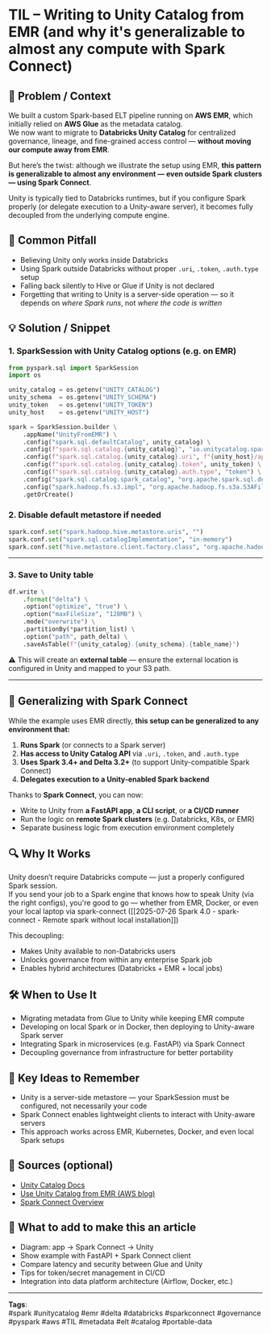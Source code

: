 # TIL – Writing to Unity Catalog from EMR (and why it's generalizable to almost any compute with Spark Connect)

## 🎯 Problem / Context  
We built a custom Spark-based ELT pipeline running on **AWS EMR**, which initially relied on **AWS Glue** as the metadata catalog.  
We now want to migrate to **Databricks Unity Catalog** for centralized governance, lineage, and fine-grained access control — **without moving our compute away from EMR**.

But here’s the twist: although we illustrate the setup using EMR, **this pattern is generalizable to almost any environment — even outside Spark clusters — using Spark Connect**.

Unity is typically tied to Databricks runtimes, but if you configure Spark properly (or delegate execution to a Unity-aware server), it becomes fully decoupled from the underlying compute engine.

## 🐛 Common Pitfall  
- Believing Unity only works inside Databricks  
- Using Spark outside Databricks without proper `.uri`, `.token`, `.auth.type` setup  
- Falling back silently to Hive or Glue if Unity is not declared  
- Forgetting that writing to Unity is a server-side operation — so it depends on *where Spark runs*, not *where the code is written*

## 💡 Solution / Snippet  

### 1. SparkSession with Unity Catalog options (e.g. on EMR)

```python
from pyspark.sql import SparkSession
import os

unity_catalog = os.getenv("UNITY_CATALOG")
unity_schema  = os.getenv("UNITY_SCHEMA")
unity_token   = os.getenv("UNITY_TOKEN")
unity_host    = os.getenv("UNITY_HOST")

spark = SparkSession.builder \
    .appName("UnityFromEMR") \
    .config("spark.sql.defaultCatalog", unity_catalog) \
    .config(f"spark.sql.catalog.{unity_catalog}", "io.unitycatalog.spark.UCSingleCatalog") \
    .config(f"spark.sql.catalog.{unity_catalog}.uri", f"{unity_host}/api/2.1/unity-catalog") \
    .config(f"spark.sql.catalog.{unity_catalog}.token", unity_token) \
    .config(f"spark.sql.catalog.{unity_catalog}.auth.type", "token") \
    .config("spark.sql.catalog.spark_catalog", "org.apache.spark.sql.delta.catalog.DeltaCatalog") \
    .config("spark.hadoop.fs.s3.impl", "org.apache.hadoop.fs.s3a.S3AFileSystem") \
    .getOrCreate()
```

### 2. Disable default metastore if needed

```python
spark.conf.set("spark.hadoop.hive.metastore.uris", "")
spark.conf.set("spark.sql.catalogImplementation", "in-memory")
spark.conf.set("hive.metastore.client.factory.class", "org.apache.hadoop.hive.metastore.HiveMetaStoreClientFactory")
```

---

### 3. Save to Unity table

```python
df.write \
    .format("delta") \
    .option("optimize", "true") \
    .option("maxFileSize", "128MB") \
    .mode("overwrite") \
    .partitionBy(*partition_list) \
    .option("path", path_delta) \
    .saveAsTable(f"{unity_catalog}.{unity_schema}.{table_name}")
```

⚠️ This will create an **external table** — ensure the external location is configured in Unity and mapped to your S3 path.

---

## 🔁 Generalizing with Spark Connect

While the example uses EMR directly, **this setup can be generalized to any environment that:**

1. **Runs Spark** (or connects to a Spark server)
2. **Has access to Unity Catalog API** via `.uri`, `.token`, and `.auth.type`
3. **Uses Spark 3.4+ and Delta 3.2+** (to support Unity-compatible Spark Connect)
4. **Delegates execution to a Unity-enabled Spark backend**

Thanks to **Spark Connect**, you can now:
- Write to Unity from **a FastAPI app**, **a CLI script**, or **a CI/CD runner**
- Run the logic on **remote Spark clusters** (e.g. Databricks, K8s, or EMR)
- Separate business logic from execution environment completely

## 🔍 Why It Works  
Unity doesn’t require Databricks compute — just a properly configured Spark session.  
If you send your job to a Spark engine that knows how to speak Unity (via the right configs), you're good to go — whether from EMR, Docker, or even your local laptop via spark-connect ([[2025-07-26 Spark 4.0 - spark-connect - Remote spark without local installation]])

This decoupling:
- Makes Unity available to non-Databricks users  
- Unlocks governance from within any enterprise Spark job  
- Enables hybrid architectures (Databricks + EMR + local jobs)

## 🛠️ When to Use It  
- Migrating metadata from Glue to Unity while keeping EMR compute  
- Developing on local Spark or in Docker, then deploying to Unity-aware Spark server  
- Integrating Spark in microservices (e.g. FastAPI) via Spark Connect  
- Decoupling governance from infrastructure for better portability  

## 🧠 Key Ideas to Remember  
- Unity is a server-side metastore — your SparkSession must be configured, not necessarily your code  
- Spark Connect enables lightweight clients to interact with Unity-aware servers  
- This approach works across EMR, Kubernetes, Docker, and even local Spark setups  

## 📝 Sources (optional)  
- [Unity Catalog Docs](https://docs.databricks.com/data-governance/unity-catalog/index.html)  
- [Use Unity Catalog from EMR (AWS blog)](https://aws.amazon.com/blogs/big-data/use-databricks-unity-catalog-open-apis-for-spark-workloads-on-amazon-emr/)  
- [Spark Connect Overview](https://spark.apache.org/docs/latest/spark-connect.html)

## 📝 What to add to make this an article  
- Diagram: app → Spark Connect → Unity  
- Show example with FastAPI + Spark Connect client  
- Compare latency and security between Glue and Unity  
- Tips for token/secret management in CI/CD  
- Integration into data platform architecture (Airflow, Docker, etc.)

---

**Tags**:  
#spark #unitycatalog #emr #delta #databricks #sparkconnect #governance #pyspark #aws #TIL #metadata #elt #catalog #portable-data
